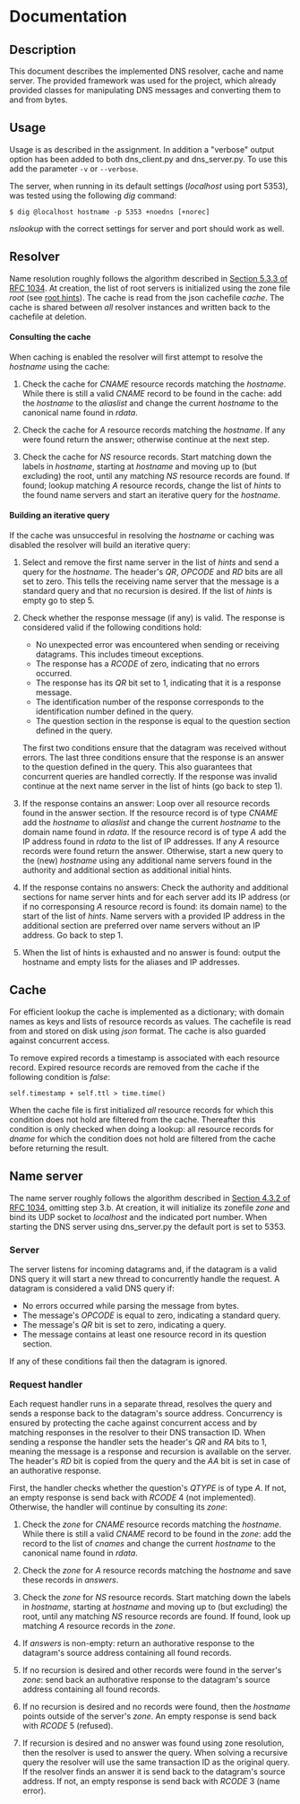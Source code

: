 # Documentation
## Description
This document describes the implemented DNS resolver, cache and name server. The provided framework was used for the project, which already provided classes for manipulating DNS messages and converting them to and from bytes.

## Usage
Usage is as described in the assignment. In addition a "verbose" output option has been added to both dns_client.py and dns_server.py. To use this add the parameter ```-v``` or ```--verbose```.

The server, when running in its default settings (_localhost_ using port 5353), was tested using the following _dig_ command:

```
$ dig @localhost hostname -p 5353 +noedns [+norec]
```

_nslookup_ with the correct settings for server and port should work as well.

## Resolver
Name resolution roughly follows the algorithm described in [Section 5.3.3 of RFC 1034](https://tools.ietf.org/html/rfc1034##section-5.3.3). At creation, the list of root servers is initialized using the zone file _root_ (see [root hints](https://www.internic.net/domain/named.root)). The cache is read from the json cachefile _cache_. The cache is shared between _all_ resolver instances and written back to the cachefile at deletion.

#### Consulting the cache
When caching is enabled the resolver will first attempt to resolve the _hostname_ using the cache:

1. Check the cache for _CNAME_ resource records matching the _hostname_. While there is still a valid _CNAME_ record to be found in the cache: add the _hostname_ to the _aliaslist_ and change the current _hostname_ to the canonical name found in _rdata_.

2. Check the cache for _A_ resource records matching the _hostname_. If any were found return the answer; otherwise continue at the next step.

2. Check the cache for _NS_ resource records. Start matching down the labels in _hostname_, starting at _hostname_ and moving up to (but excluding) the root, until any matching _NS_ resource records are found. If found; lookup matching _A_ resource records, change the list of _hints_ to the found name servers and start an iterative query for the _hostname_.

#### Building an iterative query
If the cache was unsuccesful in resolving the _hostname_ or caching was disabled the resolver will build an iterative query:

1. Select and remove the first name server in the list of _hints_ and send a query for the _hostname_. The header's _QR_, _OPCODE_ and _RD_ bits are all set to zero. This tells the receiving name server that the message is a standard query and that no recursion is desired. If the list of _hints_ is empty go to step 5.

2. Check whether the response message (if any) is valid. The response is considered valid if the following conditions hold:
    * No unexpected error was encountered when sending or receiving datagrams. This includes timeout exceptions.
    * The response has a _RCODE_ of zero, indicating that no errors occurred.
    * The response has its _QR_ bit set to 1, indicating that it is a response message.
    * The identification number of the response corresponds to the identification number defined in the query.
    * The question section in the response is equal to the question section defined in the query.

    The first two conditions ensure that the datagram was received without errors. The last three conditions ensure that the response is an answer to the question defined in the query. This also guarantees that concurrent queries are handled correctly. If the response was invalid continue at the next name server in the list of hints (go back to step 1).

3. If the response contains an answer: Loop over all resource records found in the answer section. If the resource record is of type _CNAME_ add the _hostname_ to _aliaslist_ and change the current _hostname_ to the domain name found in _rdata_. If the resource record is of type _A_ add the IP address found in _rdata_ to the list of IP addresses. If any _A_ resource records were found return the answer. Otherwise, start a new query to the (new) _hostname_ using any additional name servers found in the authority and additional section as additional initial hints.

4. If the response contains no answers: Check the authority and additional sections for name server hints and for each server add its IP address (or if no corresponsing _A_ resource record is found: its domain name) to the start of the list of _hints_. Name servers with a provided IP address in the additional section are preferred over name servers without an IP address. Go back to step 1.

5. When the list of hints is exhausted and no answer is found: output the hostname and empty lists for the aliases and IP addresses.

## Cache
For efficient lookup the cache is implemented as a dictionary; with domain names as keys and lists of resource records as values. The cachefile is read from and stored on disk using _json_ format. The cache is also guarded against concurrent access.

To remove expired records a timestamp is associated with each resource record. Expired resource records are removed from the cache if the following condition is _false_:

```
self.timestamp + self.ttl > time.time()
```

When the cache file is first initialized _all_ resource records for which this condition does not hold are filtered from the cache. Thereafter this condition is only checked when doing a lookup: all resource records for _dname_ for which the condition does not hold are filtered from the cache before returning the result.

## Name server
The name server roughly follows the algorithm described in [Section 4.3.2 of RFC 1034](https://tools.ietf.org/html/rfc1034#section-4.3.2), omitting step 3.b. At creation, it will initialize its zonefile _zone_ and bind its UDP socket to _localhost_ and the indicated port number. When starting the DNS server using dns_server.py the default port is set to 5353.

### Server
The server listens for incoming datagrams and, if the datagram is a valid DNS query it will start a new thread to concurrently handle the request. A datagram is considered a valid DNS query if:
*   No errors occurred while parsing the message from bytes.
*   The message's _OPCODE_ is equal to zero, indicating a standard query.
*   The message's _QR_ bit is set to zero, indicating a query.
*   The message contains at least one resource record in its question section.

If any of these conditions fail then the datagram is ignored.

### Request handler
Each request handler runs in a separate thread, resolves the query and sends a response back to the datagram's source address. Concurrency is ensured by protecting the cache against concurrent access and by matching responses in the resolver to their DNS transaction ID. When sending a response the handler sets the header's _QR_ and _RA_ bits to 1, meaning the message is  a response and recursion is available on the server. The header's _RD_ bit is copied from the query and the _AA_ bit is set in case of an authorative response.

First, the handler checks whether the question's _QTYPE_ is of type _A_. If not, an empty response is send back with _RCODE_ 4 (not implemented). Otherwise, the handler will continue by consulting its _zone_:

1. Check the _zone_ for _CNAME_ resource records matching the _hostname_. While there is still a valid _CNAME_ record to be found in the _zone_: add the record to the list of _cnames_ and change the current _hostname_ to the canonical name found in _rdata_.

2. Check the _zone_ for _A_ resource records matching the _hostname_ and save these records in _answers_.

3. Check the _zone_ for _NS_ resource records. Start matching down the labels in _hostname_, starting at _hostname_ and moving up to (but excluding) the root, until any matching _NS_ resource records are found. If found, look up matching _A_ resource records in the _zone_.

4. If _answers_ is non-empty: return an authorative response to the datagram's source address containing all found records.

1. If no recursion is desired and other records were found in the server's _zone_: send back an authorative response to the datagram's source address containing all found records.

2. If no recursion is desired and no records were found, then the _hostname_ points outside of the server's _zone_. An empty response is send back with _RCODE_ 5 (refused).

3. If recursion is desired and no answer was found using zone resolution, then the resolver is used to answer the query. When solving a recursive query the resolver will use the same transaction ID as the original query. If the resolver finds an answer it is send back to the datagram's source address. If not, an empty response is send back with _RCODE_ 3 (name error).